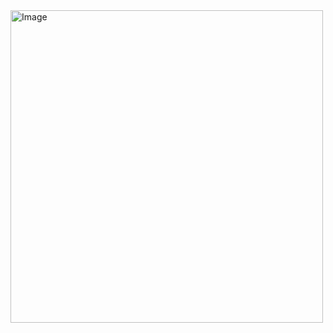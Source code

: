 
<img width="500" alt="Image" src="https://github.com/user-attachments/assets/5afa6824-f7d8-476b-8a13-fdedf26836da" />
